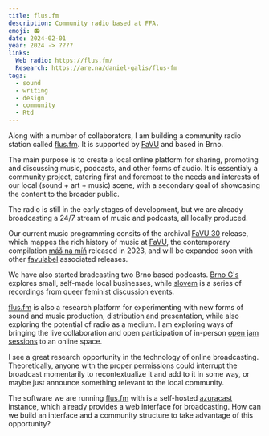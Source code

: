 ```yaml
---
title: flus.fm
description: Community radio based at FFA.
emoji: 📻
date: 2024-02-01
year: 2024 -> ????
links:
  Web radio: https://flus.fm/
  Research: https://are.na/daniel-galis/flus-fm
tags:
  - sound
  - writing
  - design
  - community
  - Rtd
---
```


Along with a number of collaborators, I am building a community radio station called [flus.fm](https://flus.fm). It is supported by [FaVU](https://www.favu.vut.cz/en/) and based in Brno.

The main purpose is to create a local online platform for sharing, promoting and discussing music, podcasts, and other forms of audio. It is essentialy a community project, catering first and foremost to the needs and interests of our local (sound + art + music) scene, with a secondary goal of showcasing the content to the broader public.

The radio is still in the early stages of development, but we are already broadcasting a 24/7 stream of music and podcasts, all locally produced.

Our current music programming consits of the archival [FaVU 30](https://favulabel.bandcamp.com/album/favu-30) release, which mappes the rich history of music at [FaVU](https://www.favu.vut.cz/en/), the contemporary compilation [máš na míň](https://favulabel.bandcamp.com/album/m-na-m) released in 2023, and will be expanded soon with other [favulabel](https://favulabel.bandcamp.com) associated releases.

We have also started bradcasting two Brno based podcasts. [Brno G's](https://www.instagram.com/brno_gs/) explores small, self-made local businesses, while [slovem](https://www.instagram.com/jsme.slovem/) is a series of recordings from queer feminist discussion events.

[flus.fm](https://flus.fm) is also a research platform for experimenting with new forms of sound and music production, distribution and presentation, while also exploring the potential of radio as a medium. I am exploring ways of bringing the live collaboration and open participation of in-person [open jam sessions](https://purefucking.fun/pages/ojs.html) to an online space.

I see a great research opportunity in the technology of online broadcasting. Theoretically, anyone with the proper permissions could interrupt the broadcast momentarily to recontextualize it and add to it in some way, or maybe just announce something relevant to the local community.

The software we are running [flus.fm](https://flus.fm) with is a self-hosted [azuracast](https://azuracast.com) instance, which already provides a web interface for broadcasting. How can we build an interface and a community structure to take advantage of this opportunity?
